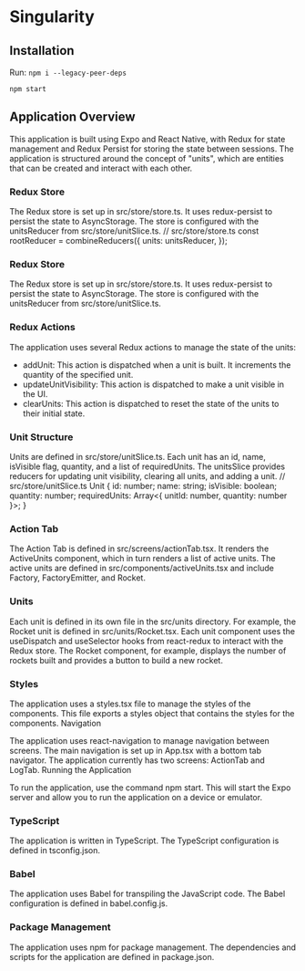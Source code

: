 # Singularity

## Installation

Run:
`npm i --legacy-peer-deps`

`npm start`

## Application Overview

This application is built using Expo and React Native, with Redux for state management and Redux Persist for storing the state between sessions. The application is structured around the concept of "units", which are entities that can be created and interact with each other.

### Redux Store

The Redux store is set up in src/store/store.ts. It uses redux-persist to persist the state to AsyncStorage. The store is configured with the unitsReducer from src/store/unitSlice.ts.
// src/store/store.ts
const rootReducer = combineReducers({
  units: unitsReducer,
});

### Redux Store

The Redux store is set up in src/store/store.ts. It uses redux-persist to persist the state to AsyncStorage. The store is configured with the unitsReducer from src/store/unitSlice.ts.

### Redux Actions

The application uses several Redux actions to manage the state of the units:

- addUnit: This action is dispatched when a unit is built. It increments the quantity of the specified unit.
- updateUnitVisibility: This action is dispatched to make a unit visible in the UI.
- clearUnits: This action is dispatched to reset the state of the units to their initial state.

### Unit Structure

Units are defined in src/store/unitSlice.ts. Each unit has an id, name, isVisible flag, quantity, and a list of requiredUnits. The unitsSlice provides reducers for updating unit visibility, clearing all units, and adding a unit.
// src/store/unitSlice.ts
Unit {
  id: number;
  name: string;
  isVisible: boolean;
  quantity: number;
  requiredUnits: Array<{ unitId: number, quantity: number }>;
}

### Action Tab

The Action Tab is defined in src/screens/actionTab.tsx. It renders the ActiveUnits component, which in turn renders a list of active units. The active units are defined in src/components/activeUnits.tsx and include Factory, FactoryEmitter, and Rocket.

### Units

Each unit is defined in its own file in the src/units directory. For example, the Rocket unit is defined in src/units/Rocket.tsx. Each unit component uses the useDispatch and useSelector hooks from react-redux to interact with the Redux store. The Rocket component, for example, displays the number of rockets built and provides a button to build a new rocket.

### Styles

The application uses a styles.tsx file to manage the styles of the components. This file exports a styles object that contains the styles for the components.
Navigation

The application uses react-navigation to manage navigation between screens. The main navigation is set up in App.tsx with a bottom tab navigator. The application currently has two screens: ActionTab and LogTab.
Running the Application

To run the application, use the command npm start. This will start the Expo server and allow you to run the application on a device or emulator.

### TypeScript

The application is written in TypeScript. The TypeScript configuration is defined in tsconfig.json.

### Babel

The application uses Babel for transpiling the JavaScript code. The Babel configuration is defined in babel.config.js.

### Package Management

The application uses npm for package management. The dependencies and scripts for the application are defined in package.json.